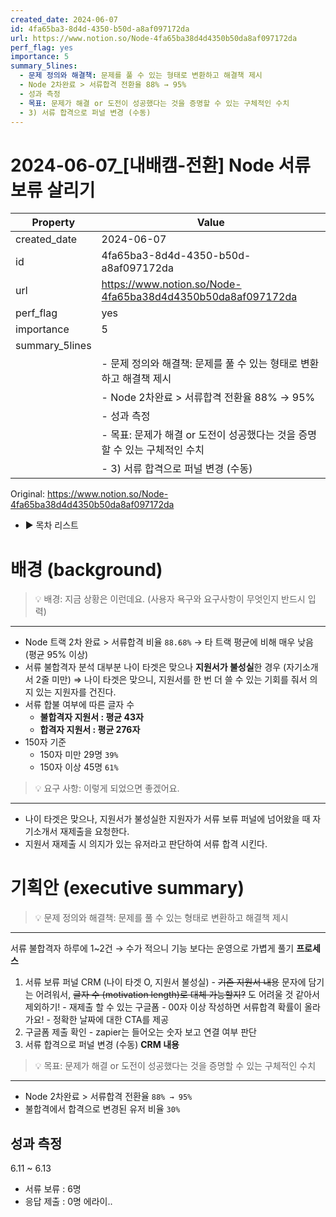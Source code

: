 ```yaml
---
created_date: 2024-06-07
id: 4fa65ba3-8d4d-4350-b50d-a8af097172da
url: https://www.notion.so/Node-4fa65ba38d4d4350b50da8af097172da
perf_flag: yes
importance: 5
summary_5lines:
  - 문제 정의와 해결책: 문제를 풀 수 있는 형태로 변환하고 해결책 제시
  - Node 2차완료 > 서류합격 전환율 88% → 95%
  - 성과 측정
  - 목표: 문제가 해결 or 도전이 성공했다는 것을 증명할 수 있는 구체적인 수치
  - 3) 서류 합격으로 퍼널 변경 (수동)
---
```


# 2024-06-07_[내배캠-전환] Node 서류 보류 살리기

| Property | Value |
| --- | --- |
| created_date | 2024-06-07 |
| id | 4fa65ba3-8d4d-4350-b50d-a8af097172da |
| url | https://www.notion.so/Node-4fa65ba38d4d4350b50da8af097172da |
| perf_flag | yes |
| importance | 5 |
| summary_5lines | |
|  | - 문제 정의와 해결책: 문제를 풀 수 있는 형태로 변환하고 해결책 제시 |
|  | - Node 2차완료 > 서류합격 전환율 88% → 95% |
|  | - 성과 측정 |
|  | - 목표: 문제가 해결 or 도전이 성공했다는 것을 증명할 수 있는 구체적인 수치 |
|  | - 3) 서류 합격으로 퍼널 변경 (수동) |

Original: https://www.notion.so/Node-4fa65ba38d4d4350b50da8af097172da

- ▶ 목차 리스트

#  배경 (background)
> 💡 배경: 지금 상황은 이런데요. (사용자 욕구와 요구사항이 무엇인지 반드시 입력)

  ---
  - Node 트랙 2차 완료 > 서류합격 비율 `88.68%`
    → 타 트랙 평균에 비해 매우 낮음 (평균 95% 이상)
  - 서류 불합격자 분석 
대부분 나이 타겟은 맞으나 **지원서가 불성실**한 경우 
(자기소개서 2줄 미만)
  ⇒ 나이 타겟은 맞으니, 지원서를 한 번 더 쓸 수 있는 기회를 줘서 의지 있는 지원자를 건진다. 
  - 서류 합불 여부에 따른 글자 수
    - **불합격자 지원서 : 평균 43자**
    - **합격자 지원서 : 평균 276자**
  - 150자 기준
    - 150자 미만 29명 `39%`
    - 150자 이상 45명 `61%`
> 💡 요구 사항: 이렇게 되었으면 좋겠어요. 

  ---
  - 나이 타겟은 맞으나, 지원서가 불성실한 지원자가 서류 보류 퍼널에 넘어왔을 때 자기소개서 재제출을 요청한다.
  - 지원서 재제출 시 의지가 있는 유저라고 판단하여 서류 합격 시킨다.

#  기획안 (executive summary)
> 💡 문제 정의와 해결책: 문제를 풀 수 있는 형태로 변환하고 해결책 제시

  ---
  서류 불합격자 하루에 1~2건 
  → 수가 적으니 기능 보다는 운영으로 가볍게 풀기
  **프로세스**
  1) 서류 보류 퍼널 CRM (나이 타겟 O, 지원서 불성실)
    - ~~기존 지원서 내용~~ 문자에 담기는 어려워서,
~~글자 수 (motivation length)로 대체 가능할지?~~ 도 어려울 것 같아서 제외하기!
    - 재제출 할 수 있는 구글폼 
    - 00자 이상 작성하면 서류합격 확률이 올라가요!
    - 정확한 날짜에 대한 CTA를 제공
  2) 구글폼 제출 확인
    - zapier는 들어오는 숫자 보고 연결 여부 판단
  3) 서류 합격으로 퍼널 변경 (수동)
  **CRM 내용**
> 💡 목표: 문제가 해결 or 도전이 성공했다는 것을 증명할 수 있는 구체적인 수치

  ---
  - Node 2차완료 > 서류합격 전환율 `88% → 95%`
  - 불합격에서 합격으로 변경된 유저 비율 `30%`

## 성과 측정
6.11 ~ 6.13 
- 서류 보류 : 6명
- 응답 제출 : 0명
에라이..
